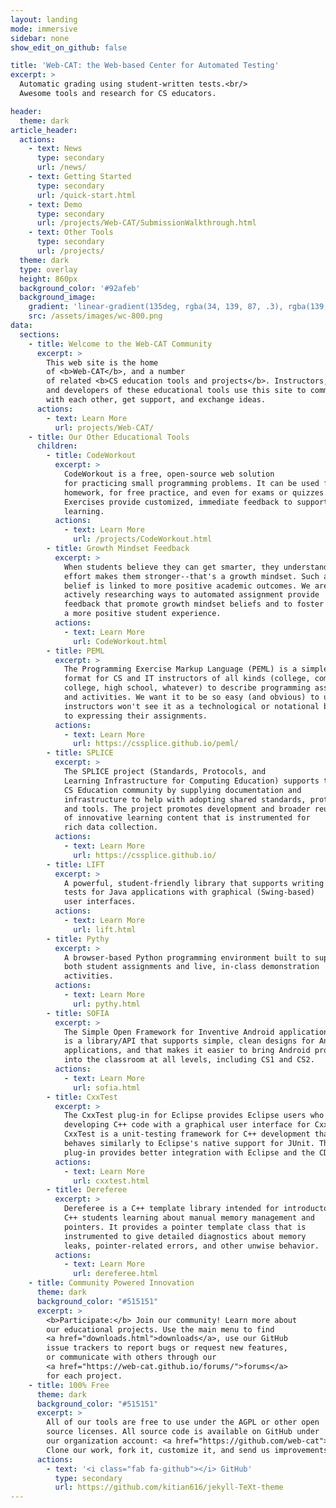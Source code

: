```yaml
---
layout: landing
mode: immersive
sidebar: none
show_edit_on_github: false

title: 'Web-CAT: the Web-based Center for Automated Testing'
excerpt: >
  Automatic grading using student-written tests.<br/>
  Awesome tools and research for CS educators.

header:
  theme: dark
article_header:
  actions:
    - text: News
      type: secondary
      url: /news/
    - text: Getting Started
      type: secondary
      url: /quick-start.html
    - text: Demo
      type: secondary
      url: /projects/Web-CAT/SubmissionWalkthrough.html
    - text: Other Tools
      type: secondary
      url: /projects/
  theme: dark
  type: overlay
  height: 860px
  background_color: '#92afeb'
  background_image:
    gradient: 'linear-gradient(135deg, rgba(34, 139, 87, .3), rgba(139, 34, 139, .3))'
    src: /assets/images/wc-800.png
data:
  sections:
    - title: Welcome to the Web-CAT Community
      excerpt: >
        This web site is the home
        of <b>Web-CAT</b>, and a number
        of related <b>CS education tools and projects</b>. Instructors, students,
        and developers of these educational tools use this site to communicate
        with each other, get support, and exchange ideas.
      actions:
        - text: Learn More
          url: projects/Web-CAT/
    - title: Our Other Educational Tools
      children:
        - title: CodeWorkout
          excerpt: >
            CodeWorkout is a free, open-source web solution
            for practicing small programming problems. It can be used for
            homework, for free practice, and even for exams or quizzes.
            Exercises provide customized, immediate feedback to support
            learning.
          actions:
            - text: Learn More
              url: /projects/CodeWorkout.html
        - title: Growth Mindset Feedback
          excerpt: >
            When students believe they can get smarter, they understand that
            effort makes them stronger--that's a growth mindset. Such a
            belief is linked to more positive academic outcomes. We are
            actively researching ways to automated assignment provide
            feedback that promote growth mindset beliefs and to foster
            a more positive student experience.
          actions:
            - text: Learn More
              url: CodeWorkout.html
        - title: PEML
          excerpt: >
            The Programming Exercise Markup Language (PEML) is a simple, easy
            format for CS and IT instructors of all kinds (college, community
            college, high school, whatever) to describe programming assignments
            and activities. We want it to be so easy (and obvious) to use that
            instructors won't see it as a technological or notational barrier
            to expressing their assignments.
          actions:
            - text: Learn More
              url: https://cssplice.github.io/peml/
        - title: SPLICE
          excerpt: >
            The SPLICE project (Standards, Protocols, and
            Learning Infrastructure for Computing Education) supports the
            CS Education community by supplying documentation and
            infrastructure to help with adopting shared standards, protocols,
            and tools. The project promotes development and broader reuse
            of innovative learning content that is instrumented for
            rich data collection.
          actions:
            - text: Learn More
              url: https://cssplice.github.io/
        - title: LIFT
          excerpt: >
            A powerful, student-friendly library that supports writing unit
            tests for Java applications with graphical (Swing-based)
            user interfaces.
          actions:
            - text: Learn More
              url: lift.html
        - title: Pythy
          excerpt: >
            A browser-based Python programming environment built to support
            both student assignments and live, in-class demonstration
            activities.
          actions:
            - text: Learn More
              url: pythy.html
        - title: SOFIA
          excerpt: >
            The Simple Open Framework for Inventive Android applications (SOFIA)
            is a library/API that supports simple, clean designs for Android
            applications, and that makes it easier to bring Android projects
            into the classroom at all levels, including CS1 and CS2.
          actions:
            - text: Learn More
              url: sofia.html
        - title: CxxTest
          excerpt: >
            The CxxTest plug-in for Eclipse provides Eclipse users who are
            developing C++ code with a graphical user interface for CxxTest.
            CxxTest is a unit-testing framework for C++ development that
            behaves similarly to Eclipse's native support for JUnit. This
            plug-in provides better integration with Eclipse and the CDT.
          actions:
            - text: Learn More
              url: cxxtest.html
        - title: Dereferee
          excerpt: >
            Dereferee is a C++ template library intended for introductory
            C++ students learning about manual memory management and
            pointers. It provides a pointer template class that is
            instrumented to give detailed diagnostics about memory
            leaks, pointer-related errors, and other unwise behavior.
          actions:
            - text: Learn More
              url: dereferee.html
    - title: Community Powered Innovation
      theme: dark
      background_color: "#515151"
      excerpt: >
        <b>Participate:</b> Join our community! Learn more about
        our educational projects. Use the main menu to find
        <a href="downloads.html">downloads</a>, use our GitHub
        issue trackers to report bugs or request new features,
        or communicate with others through our
        <a href="https://web-cat.github.io/forums/">forums</a>
        for each project.
    - title: 100% Free
      theme: dark
      background_color: "#515151"
      excerpt: >
        All of our tools are free to use under the AGPL or other open
        source licenses. All source code is available on GitHub under
        our organization account: <a href="https://github.com/web-cat">https://github.com/web-cat</a>.
        Clone our work, fork it, customize it, and send us improvements!
      actions:
        - text: '<i class="fab fa-github"></i> GitHub'
          type: secondary
          url: https://github.com/kitian616/jekyll-TeXt-theme
---
```

